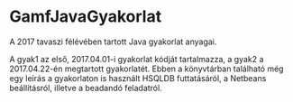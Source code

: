 # GamfJavaGyakorlat
A 2017 tavaszi félévében tartott Java gyakorlat anyagai.

A gyak1 az első, 2017.04.01-i gyakorlat kódját tartalmazza, a gyak2 a 2017.04.22-én megtartott gyakorlatét.
Ebben a könyvtárban található még egy leírás a gyakorlaton is használt HSQLDB futtatásáról, a Netbeans beállításról,
illetve a beadandó feladatról.
